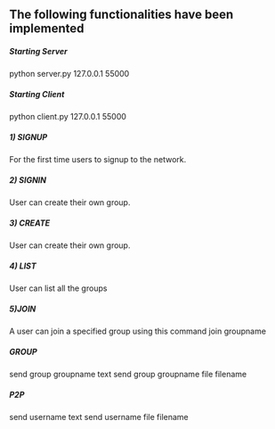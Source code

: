 ## The following functionalities have been implemented 

##### Starting Server
python server.py 127.0.0.1 55000    <IP  port>

##### Starting Client
python client.py 127.0.0.1 55000    <IP  server port>

##### 1) SIGNUP
For the first time users to signup to the network.
<signup  username  password>

##### 2) SIGNIN
 User can create their own group.
 <signin username password>

##### 3) CREATE
User can create their own group.
<create groupname>

##### 4) LIST
User can list all the groups
<list>

##### 5)JOIN
A user can join a specified group using this command 
join groupname


##### GROUP 

send group groupname text
send group groupname file filename

##### P2P
send username text
send username file filename
 
 
  
